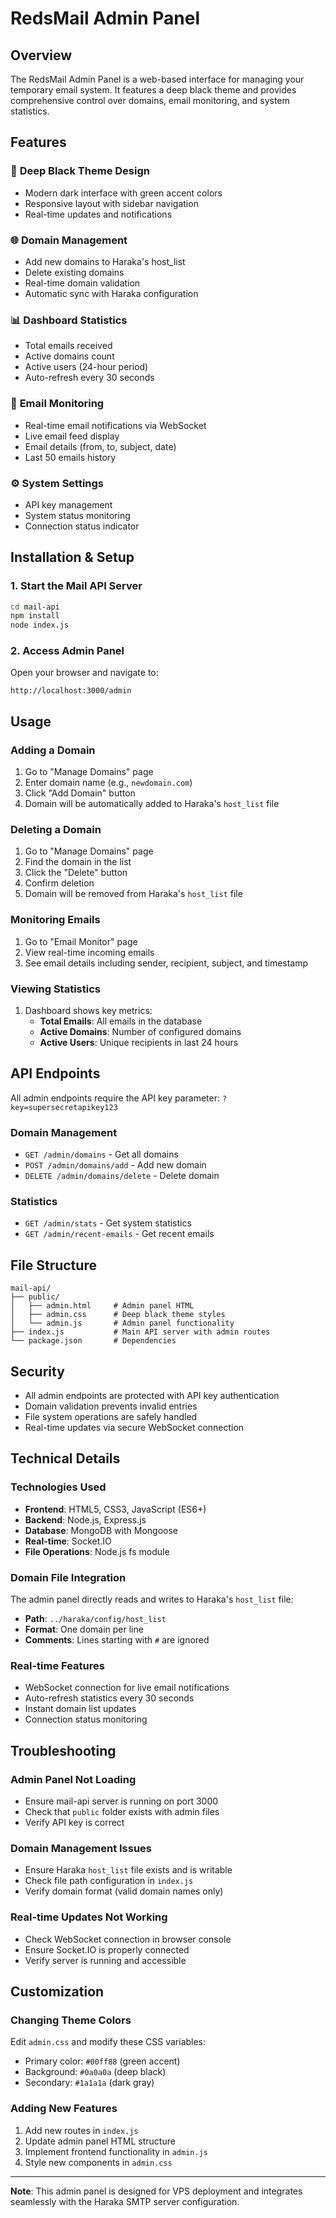 # RedsMail Admin Panel

## Overview
The RedsMail Admin Panel is a web-based interface for managing your temporary email system. It features a deep black theme and provides comprehensive control over domains, email monitoring, and system statistics.

## Features

### 🎨 **Deep Black Theme Design**
- Modern dark interface with green accent colors
- Responsive layout with sidebar navigation
- Real-time updates and notifications

### 🌐 **Domain Management**
- Add new domains to Haraka's host_list
- Delete existing domains
- Real-time domain validation
- Automatic sync with Haraka configuration

### 📊 **Dashboard Statistics**
- Total emails received
- Active domains count
- Active users (24-hour period)
- Auto-refresh every 30 seconds

### 📧 **Email Monitoring**
- Real-time email notifications via WebSocket
- Live email feed display
- Email details (from, to, subject, date)
- Last 50 emails history

### ⚙️ **System Settings**
- API key management
- System status monitoring
- Connection status indicator

## Installation & Setup

### 1. Start the Mail API Server
```bash
cd mail-api
npm install
node index.js
```

### 2. Access Admin Panel
Open your browser and navigate to:
```
http://localhost:3000/admin
```

## Usage

### Adding a Domain
1. Go to "Manage Domains" page
2. Enter domain name (e.g., `newdomain.com`)
3. Click "Add Domain" button
4. Domain will be automatically added to Haraka's `host_list` file

### Deleting a Domain
1. Go to "Manage Domains" page
2. Find the domain in the list
3. Click the "Delete" button
4. Confirm deletion
5. Domain will be removed from Haraka's `host_list` file

### Monitoring Emails
1. Go to "Email Monitor" page
2. View real-time incoming emails
3. See email details including sender, recipient, subject, and timestamp

### Viewing Statistics
1. Dashboard shows key metrics:
   - **Total Emails**: All emails in the database
   - **Active Domains**: Number of configured domains
   - **Active Users**: Unique recipients in last 24 hours

## API Endpoints

All admin endpoints require the API key parameter: `?key=supersecretapikey123`

### Domain Management
- `GET /admin/domains` - Get all domains
- `POST /admin/domains/add` - Add new domain
- `DELETE /admin/domains/delete` - Delete domain

### Statistics
- `GET /admin/stats` - Get system statistics
- `GET /admin/recent-emails` - Get recent emails

## File Structure
```
mail-api/
├── public/
│   ├── admin.html     # Admin panel HTML
│   ├── admin.css      # Deep black theme styles
│   └── admin.js       # Admin panel functionality
├── index.js           # Main API server with admin routes
└── package.json       # Dependencies
```

## Security
- All admin endpoints are protected with API key authentication
- Domain validation prevents invalid entries
- File system operations are safely handled
- Real-time updates via secure WebSocket connection

## Technical Details

### Technologies Used
- **Frontend**: HTML5, CSS3, JavaScript (ES6+)
- **Backend**: Node.js, Express.js
- **Database**: MongoDB with Mongoose
- **Real-time**: Socket.IO
- **File Operations**: Node.js fs module

### Domain File Integration
The admin panel directly reads and writes to Haraka's `host_list` file:
- **Path**: `../haraka/config/host_list`
- **Format**: One domain per line
- **Comments**: Lines starting with `#` are ignored

### Real-time Features
- WebSocket connection for live email notifications
- Auto-refresh statistics every 30 seconds
- Instant domain list updates
- Connection status monitoring

## Troubleshooting

### Admin Panel Not Loading
- Ensure mail-api server is running on port 3000
- Check that `public` folder exists with admin files
- Verify API key is correct

### Domain Management Issues
- Ensure Haraka `host_list` file exists and is writable
- Check file path configuration in `index.js`
- Verify domain format (valid domain names only)

### Real-time Updates Not Working
- Check WebSocket connection in browser console
- Ensure Socket.IO is properly connected
- Verify server is running and accessible

## Customization

### Changing Theme Colors
Edit `admin.css` and modify these CSS variables:
- Primary color: `#00ff88` (green accent)
- Background: `#0a0a0a` (deep black)
- Secondary: `#1a1a1a` (dark gray)

### Adding New Features
1. Add new routes in `index.js`
2. Update admin panel HTML structure
3. Implement frontend functionality in `admin.js`
4. Style new components in `admin.css`

---

**Note**: This admin panel is designed for VPS deployment and integrates seamlessly with the Haraka SMTP server configuration.